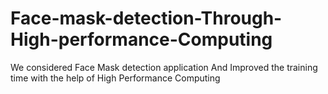 # Face-mask-detection-Through-High-performance-Computing
We considered Face Mask detection application And Improved the training time with the help of High Performance Computing 
